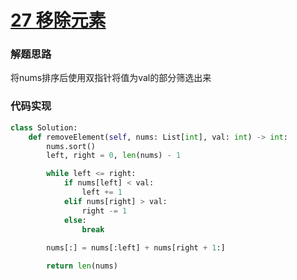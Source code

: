 # [27 移除元素](https://leetcode.cn/problems/remove-element/)

### 解题思路

将nums排序后使用双指针将值为val的部分筛选出来

### 代码实现

```python
class Solution:
    def removeElement(self, nums: List[int], val: int) -> int:
        nums.sort()
        left, right = 0, len(nums) - 1

        while left <= right:
            if nums[left] < val:
                left += 1
            elif nums[right] > val:
                right -= 1
            else:
                break
        
        nums[:] = nums[:left] + nums[right + 1:]

        return len(nums)

```

